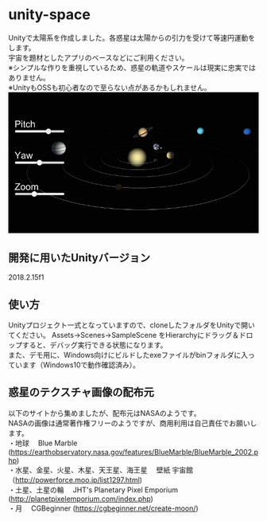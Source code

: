 # unity-space
Unityで太陽系を作成しました。各惑星は太陽からの引力を受けて等速円運動をします。  
宇宙を題材としたアプリのベースなどにご利用ください。  
※シンプルな作りを重視しているため、惑星の軌道やスケールは現実に忠実ではありません。  
※UnityもOSSも初心者なので至らない点があるかもしれません。  
![demo](https://github.com/ronron-gh/unity-space/blob/master/demo/capture.png)

## 開発に用いたUnityバージョン  
2018.2.15f1  

## 使い方
Unityプロジェクト一式となっていますので、cloneしたフォルダをUnityで開いてください。
Assets->Scenes->SampleScene をHierarchyにドラッグ＆ドロップすると、デバッグ実行できる状態になります。  
また、デモ用に、Windows向けにビルドしたexeファイルがbinフォルダに入っています（Windows10で動作確認済み）。  

## 惑星のテクスチャ画像の配布元
以下のサイトから集めましたが、配布元はNASAのようです。  
NASAの画像は通常著作権フリーのようですが、商用利用は自己責任でお願いします。  
・地球
　Blue Marble (https://earthobservatory.nasa.gov/features/BlueMarble/BlueMarble_2002.php)  
・水星、金星、火星、木星、天王星、海王星
　壁紙 宇宙館（http://powerforce.moo.jp/list1297.html)  
・土星、土星の輪
　JHT's Planetary Pixel Emporium (http://planetpixelemporium.com/index.php)  
・月
　CGBeginner (https://cgbeginner.net/create-moon/)  

